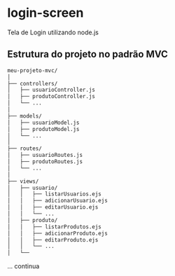 # login-screen

Tela de Login utilizando node.js

## Estrutura do projeto no padrão MVC

```markdown
meu-projeto-mvc/
│
├── controllers/
│   ├── usuarioController.js
│   ├── produtoController.js
│   └── ...
│
├── models/
│   ├── usuarioModel.js
│   ├── produtoModel.js
│   └── ...
│
├── routes/
│   ├── usuarioRoutes.js
│   ├── produtoRoutes.js
│   └── ...
│
├── views/
│   ├── usuario/
│   │   ├── listarUsuarios.ejs
│   │   ├── adicionarUsuario.ejs
│   │   ├── editarUsuario.ejs
│   │   └── ...
│   ├── produto/
│   │   ├── listarProdutos.ejs
│   │   ├── adicionarProduto.ejs
│   │   ├── editarProduto.ejs
│   │   └── ...
│   └──
```
... continua